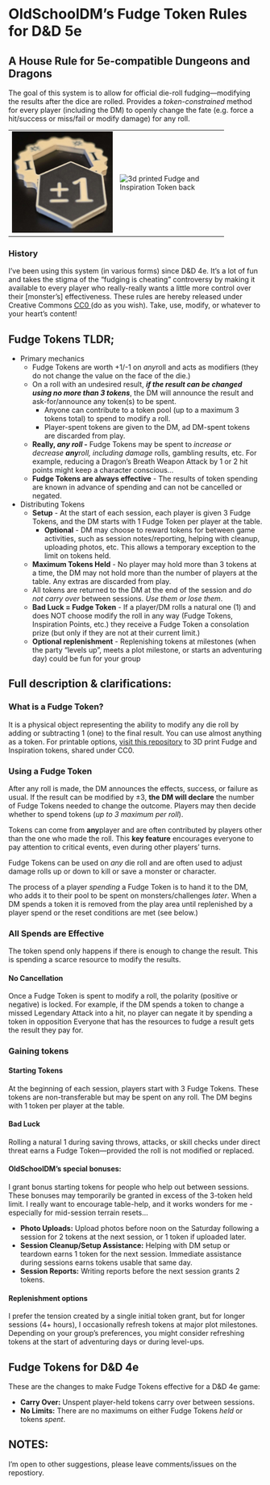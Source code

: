 
# OldSchoolDM’s Fudge Token Rules for D&D 5e
## A House Rule for 5e-compatible Dungeons and Dragons

The goal of this system is to allow for official die-roll fudging—modifying the results after the dice are rolled. Provides a *token-constrained* method for every player (including the DM) to openly change the fate (e.g. force a hit/success or miss/fail or modify damage) for any roll.

<table align="center"><tr>
<td width=200px><img src="image1.png" alt="3d printed Fudge and Inspiration Token front"></td>
<td width=200px><img src="image2.png" alt="3d printed Fudge and Inspiration Token back"></td>
</tf></table>


### History
I’ve been using this system (in various forms) since D&D 4e. It’s a lot of fun and takes the stigma of the “fudging is cheating” controversy by making it available to every player who really-really wants a little more control over their [monster’s] effectiveness. These rules are hereby released under Creative Commons [CC0 ](https://creativecommons.org/public-domain/cc0/)(do as you wish). Take, use, modify, or whatever to your heart’s content!


## Fudge Tokens TLDR;
* Primary mechanics
    * Fudge Tokens are worth +1/-1 on *any*roll and acts as modifiers (they do not change the value on the face of the die.)
    * On a roll with an undesired result, ***if the result can be changed using no more than 3 tokens***, the DM will announce the result and ask-for/announce any token(s) to be spent.
        * Anyone can contribute to a token pool (up to a maximum 3 tokens total) to spend to modify a roll.
        * Player-spent tokens are given to the DM, ad DM-spent tokens are discarded from play. 
    * **Really, *any roll* -** Fudge Tokens may be spent to *increase or decrease **any**roll, including damage* rolls, gambling results, etc. For example, reducing a Dragon’s Breath Weapon Attack by 1 or 2 hit points might keep a character conscious…
    * **Fudge Tokens are always effective** - The results of token spending are known in advance of spending and can not be cancelled or negated.
* Distributing Tokens
    * **Setup** - At the start of each session, each player is given 3 Fudge Tokens, and the DM starts with 1 Fudge Token per player at the table.
        * **Optional** - DM may choose to reward tokens for between game activities, such as session notes/reporting, helping with cleanup, uploading photos, etc. This allows a temporary exception to the limit on tokens held.
    * **Maximum Tokens Held** - No player may hold more than 3 tokens at a time, the DM may not hold more than the number of players at the table. Any extras are discarded from play. 
    * All tokens are returned to the DM at the end of the session and *do not carry over* between sessions. *Use them or lose them*.
    * **Bad Luck = Fudge Token** - If a player/DM rolls a natural one (1) and does NOT choose modify the roll in any way (Fudge Tokens, Inspiration Points, etc.) they receive a Fudge Token a consolation prize (but only if they are not at their current limit.)
    * **Optional replenishment** - Replenishing tokens at milestones (when the party “levels up”, meets a plot milestone, or starts an adventuring day) could be fun for your group


## Full description & clarifications:

### What is a Fudge Token? 
It is a physical object representing the ability to modify any die roll by adding or subtracting 1 (one) to the final result. You can use almost anything as a token. For printable options, [visit this repository](https://github.com/frankfarmer/printable-rpg-tokens) to 3D print Fudge and Inspiration tokens, shared under CC0.


### Using a Fudge Token
After any roll is made, the DM announces the effects, success, or failure as usual. If the result can be modified by ±3, **the DM will declare** the number of Fudge Tokens needed to change the outcome. Players may then decide whether to spend tokens (*up to 3 maximum per roll*).

Tokens can come from **any**player and are often contributed by players other than the one who made the roll. This **key feature** encourages everyone to pay attention to critical events, even during other players’ turns.

Fudge Tokens can be used on *any* die roll and are often used to adjust damage rolls up or down to kill or save a monster or character.

The process of a player *spending* a Fudge Token is to hand it to the DM, who adds it to their pool to be spent on monsters/challenges *later*. When a DM spends a token it is removed from the play area until replenished by a player spend or the reset conditions are met (see below.)


### All Spends are Effective
The token spend only happens if there is enough to change the result. This is spending a scarce resource to modify the results. 

#### **No Cancellation**
Once a Fudge Token is spent to modify a roll, the polarity (positive or negative) is locked. For example, if the DM spends a token to change a missed Legendary Attack into a hit, no player can negate it by spending a token in opposition Everyone that has the resources to fudge a result gets the result they pay for. 

### Gaining tokens

#### Starting Tokens
At the beginning of each session, players start with 3 Fudge Tokens. These tokens are non-transferable but may be spent on any roll. The DM begins with 1 token per player at the table.

#### Bad Luck
Rolling a natural 1 during saving throws, attacks, or skill checks under direct threat earns a Fudge Token—provided the roll is not modified or replaced.


#### OldSchoolDM’s special bonuses:
I grant bonus starting tokens for people who help out between sessions. These bonuses may temporarily be granted in excess of the 3-token held limit. I really want to encourage table-help, and it works wonders for me - especially for mid-session terrain resets…

* **Photo Uploads:** Upload photos before noon on the Saturday following a session for 2 tokens at the next session, or 1 token if uploaded later.
* **Session Cleanup/Setup Assistance:** Helping with DM setup or teardown earns 1 token for the next session. Immediate assistance during sessions earns tokens usable that same day.
* **Session Reports:** Writing reports before the next session grants 2 tokens.


####  Replenishment options
I prefer the tension created by a single initial token grant, but for longer sessions (4+ hours), I occasionally refresh tokens at major plot milestones. Depending on your group’s preferences, you might consider refreshing tokens at the start of adventuring days or during level-ups.


## Fudge Tokens for D&D 4e
These are the changes to make Fudge Tokens effective for a D&D 4e game:

* **Carry Over:** Unspent player-held tokens carry over between sessions.
* **No Limits:** There are no maximums on either Fudge Tokens *held* or tokens *spent*.


## NOTES:
I’m open to other suggestions, please leave comments/issues on the repostiory.
